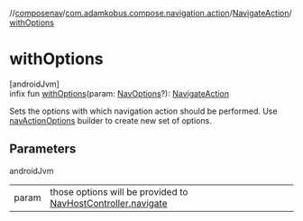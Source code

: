 //[composenav](../../../index.md)/[com.adamkobus.compose.navigation.action](../index.md)/[NavigateAction](index.md)/[withOptions](with-options.md)

# withOptions

[androidJvm]\
infix fun [withOptions](with-options.md)(param: [NavOptions](../-nav-options/index.md)?): [NavigateAction](index.md)

Sets the options with which navigation action should be performed. Use [navActionOptions](../nav-action-options.md) builder to create new set of options.

## Parameters

androidJvm

| | |
|---|---|
| param | those options will be provided to [NavHostController.navigate](https://developer.android.com/reference/kotlin/androidx/navigation/NavHostController.html#navigate) |
